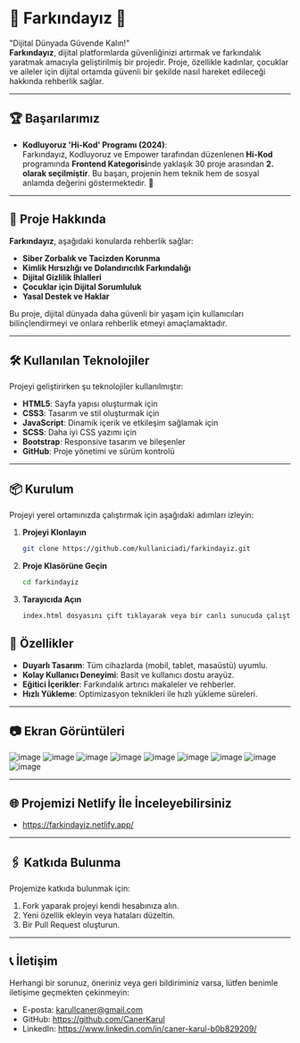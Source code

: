 
# 🌟 Farkındayız 🌟

"Dijital Dünyada Güvende Kalın!"  
**Farkındayız**, dijital platformlarda güvenliğinizi artırmak ve farkındalık yaratmak amacıyla geliştirilmiş bir projedir. Proje, özellikle kadınlar, çocuklar ve aileler için dijital ortamda güvenli bir şekilde nasıl hareket edileceği hakkında rehberlik sağlar.

---

## 🏆 Başarılarımız

- **Kodluyoruz 'Hi-Kod' Programı (2024)**:  
  Farkındayız, Kodluyoruz ve Empower tarafından düzenlenen **Hi-Kod** programında **Frontend Kategorisi**nde yaklaşık 30 proje arasından **2. olarak seçilmiştir**. Bu başarı, projenin hem teknik hem de sosyal anlamda değerini göstermektedir. 🎉  

---

## 🚀 Proje Hakkında

**Farkındayız**, aşağıdaki konularda rehberlik sağlar:  
- **Siber Zorbalık ve Tacizden Korunma**  
- **Kimlik Hırsızlığı ve Dolandırıcılık Farkındalığı**  
- **Dijital Gizlilik İhlalleri**  
- **Çocuklar için Dijital Sorumluluk**  
- **Yasal Destek ve Haklar**  

Bu proje, dijital dünyada daha güvenli bir yaşam için kullanıcıları bilinçlendirmeyi ve onlara rehberlik etmeyi amaçlamaktadır.

---

## 🛠️ Kullanılan Teknolojiler

Projeyi geliştirirken şu teknolojiler kullanılmıştır:  
- **HTML5**: Sayfa yapısı oluşturmak için  
- **CSS3**: Tasarım ve stil oluşturmak için  
- **JavaScript**: Dinamik içerik ve etkileşim sağlamak için  
- **SCSS**: Daha iyi CSS yazımı için  
- **Bootstrap**: Responsive tasarım ve bileşenler  
- **GitHub**: Proje yönetimi ve sürüm kontrolü  

---

## 📦 Kurulum

Projeyi yerel ortamınızda çalıştırmak için aşağıdaki adımları izleyin:

1. **Projeyi Klonlayın**  
   ```bash
   git clone https://github.com/kullaniciadi/farkindayiz.git

2. **Proje Klasörüne Geçin**
    ```bash
    cd farkindayiz

3. **Tarayıcıda Açın** 
    ```bash
    index.html dosyasını çift tıklayarak veya bir canlı sunucuda çalıştırarak projeyi açabilirsiniz.

## 🌟 Özellikler
- **Duyarlı Tasarım**: Tüm cihazlarda (mobil, tablet, masaüstü) uyumlu.
- **Kolay Kullanıcı Deneyimi**: Basit ve kullanıcı dostu arayüz.
- **Eğitici İçerikler**: Farkındalık artırıcı makaleler ve rehberler.
- **Hızlı Yükleme**: Optimizasyon teknikleri ile hızlı yükleme süreleri.

---

## 📷 Ekran Görüntüleri
![image](https://github.com/user-attachments/assets/52f8bce5-636d-41e5-baae-ffac95842b6a)
![image](https://github.com/user-attachments/assets/64b675dc-dd71-41b2-a3aa-c0fdaf9b664e)
![image](https://github.com/user-attachments/assets/c0293b10-e9cd-4fb0-8983-edc7bca57081)
![image](https://github.com/user-attachments/assets/3cb98059-cce0-4386-ad56-af381c6da041)
![image](https://github.com/user-attachments/assets/370f35ad-fdc7-4b9e-b1a8-e35f4c32c15e)
![image](https://github.com/user-attachments/assets/64b1e338-852c-43b2-8667-47538ce7b812)
![image](https://github.com/user-attachments/assets/974a3554-a7c1-4be8-b47b-cc1ec61b7e78)
![image](https://github.com/user-attachments/assets/8e235442-551f-487c-9ba0-f996d06a76a9)
![image](https://github.com/user-attachments/assets/c57d9fda-e728-4b9b-8268-43837ee4ebcb)

---

## 🌐 Projemizi Netlify İle İnceleyebilirsiniz

* https://farkindayiz.netlify.app/

---

## 🖇️ Katkıda Bulunma

Projemize katkıda bulunmak için:

1. Fork yaparak projeyi kendi hesabınıza alın.
2. Yeni özellik ekleyin veya hataları düzeltin.
3. Bir Pull Request oluşturun.

---

## 📞 İletişim
Herhangi bir sorunuz, öneriniz veya geri bildiriminiz varsa, lütfen benimle iletişime geçmekten çekinmeyin:

* E-posta: karullcaner@gmail.com
* GitHub: https://github.com/CanerKarul
* LinkedIn: https://www.linkedin.com/in/caner-karul-b0b829209/




